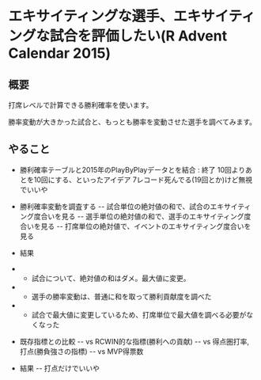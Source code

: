 エキサイティングな選手、エキサイティングな試合を評価したい(R Advent Calendar 2015)
===

## 概要

打席レベルで計算できる勝利確率を使います。

勝率変動が大きかった試合と、もっとも勝率を変動させた選手を調べてみます。

## やること

- 勝利確率テーブルと2015年のPlayByPlayデータとを結合 
 : 終了
 10回よりあとを10回にする、といったアイデア
 7レコード死んでる(19回とか)けど無視でいいや

- 勝利確率変動を調査する
-- 試合単位の絶対値の和で、試合のエキサイティング度合いを見る
-- 選手単位の絶対値の和で、選手のエキサイティング度合いを見る
-- 打席単位の絶対値で、イベントのエキサイティング度合いを見る

- 結果
- - 試合について、絶対値の和はダメ。最大値に変更。
- - 選手の勝率変動は、普通に和を取って勝利貢献度を調べた
- - 試合で最大値に変更しているため、打席単位で最大値を調べる必要がなくなった


- 既存指標との比較
-- vs RCWIN的な指標(勝利への貢献)
-- vs 得点圏打率, 打点(勝負強さの指標)
-- vs MVP得票数

- 結果
-- 打点だけでいいや


